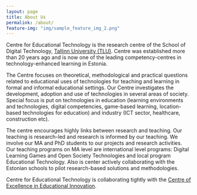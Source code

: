 ```yaml
---
layout: page
title: About Us
permalink: /about/
feature-img: "img/sample_feature_img_2.png"
---
```



Centre for Educational Technology is the research centre of the School of Digital Technology, [Tallinn University (TLU)](http://www.tlu.ee). Centre was established more than 20 years ago and is now one of the leading competency-centres in technology-enhanced learning in Estonia.

The Centre focuses on theoretical, methodological and practical questions related to educational uses of technologies for teaching and learning in formal and informal educational settings. Our Centre investigates the development, adoption and use of technologies in several areas of society. Special focus is put on technologies in education (learning environments and technologies, digital competencies, game-based learning, location-based technologies for education) and industry (ICT sector, healthcare, construction etc).  

The centre encourages highly links between research and teaching. Our teaching is research-led and research is informed by our teaching. We involve our MA and PhD students to our projects and research activities. Our teaching programs on MA level are international level programs: Digital Learning Games and Open Society Technologies and local program Educational Technology. Also is center actively collaborating with the Estonian schools to pilot research-based solutions and methodologies. 

Centre for Educational Technology is collaborating tightly with the [Centre of Excellence in Educational Innovation](http://www.tlu.ee/en/TU-Centre-of-Excellence-in-Educational-Innovation).
